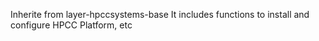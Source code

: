 Inherite from layer-hpccsystems-base 
It includes functions to install and configure HPCC Platform, etc

